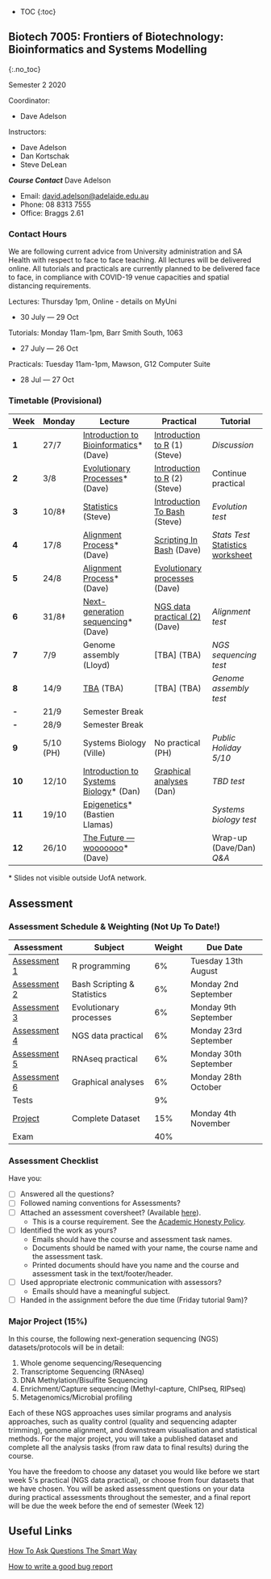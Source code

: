 * TOC
{:toc}

## Biotech 7005: Frontiers of Biotechnology: Bioinformatics and Systems Modelling
{:.no_toc}

Semester 2 2020

Coordinator:
- Dave Adelson

Instructors:
- Dave Adelson
- Dan Kortschak
- Steve DeLean

__*Course Contact*__
Dave Adelson
- Email: david.adelson@adelaide.edu.au
- Phone: 08 8313 7555
- Office: Braggs 2.61

### Contact Hours
We are following current advice from University administration and SA Health with respect to face to face teaching. All lectures will be delivered online. All tutorials and practicals are currently planned to be delivered face to face, in compliance with COVID-19 venue capacities and spatial distancing requirements. 

Lectures: Thursday 1pm, Online - details on MyUni
- 30 July — 29 Oct

Tutorials: Monday 11am-1pm, Barr Smith South, 1063
- 27 July — 26 Oct

Practicals: Tuesday 11am-1pm, Mawson, G12 Computer Suite
- 28 Jul — 27 Oct

### Timetable (Provisional)

| **Week** | **Monday** | **Lecture**                                   | **Practical**                     | **Tutorial**                             |
|----------|------------|-----------------------------------------------|-----------------------------------|------------------------------------------|
| **1**    | 27/7       | [Introduction to Bioinformatics][1]\* (Dave)   | [Introduction to R] (1) (Steve)   | *Discussion*                             |
| **2**    | 3/8        | [Evolutionary Processes][3]\* (Dave)           | [Introduction to R] (2) (Steve)   | Continue practical                       |
| **3**    | 10/8‡      | [Statistics][2] (Steve)                       | [Introduction To Bash] (Steve)    | *Evolution test*                         |
| **4**    | 17/8       | [Alignment Process][4]\* (Dave)             | [Scripting In Bash] (Dave)       | *Stats Test* <br> [Statistics worksheet] |
| **5**    | 24/8       | [Alignment Process][5]\* (Dave)             | [Evolutionary processes] (Dave)    |                                          |
| **6**    | 31/8‡       | [Next-generation sequencing][6]\*  (Dave)      | [NGS data practical (2)] (Dave)  | *Alignment test*                         |
| **7**    | 7/9        | Genome assembly (Lloyd)                       | [TBA] (TBA)  | *NGS sequencing test*                    |
| **8**    | 14/9       | [TBA][8] (TBA)                 | [TBA] (TBA)        | *Genome assembly test*                   |
| **-**    | 21/9       | Semester Break                                |                                   |                                          |
| **-**    | 28/9       | Semester Break                                |                                   |                                          |
| **9**    | 5/10 (PH)  | Systems Biology (Ville)                       | No practical (PH)                 | *Public Holiday 5/10*                  |
| **10**   | 12/10      | [Introduction to Systems Biology][10]\* (Dan) | [Graphical analyses] (Dan)        |                 *TBD test*                         |
| **11**   | 19/10      | [Epigenetics][11]\* (Bastien Llamas)                   |                                   | *Systems biology test*                   |
| **12**   | 26/10      | [The Future — wooooooo][12]\* (Dave)           |                                   | Wrap-up (Dave/Dan) *Q&A*          |


\* Slides not visible outside UofA network.

[1]: http://biotech7005.services.adelaide.edu.au/01-bioinformatics.slide
[2]: Lectures/03-statistics.html
[3]: http://biotech7005.services.adelaide.edu.au/03-evoprocess.slide
[4]: http://biotech7005.services.adelaide.edu.au/04-alignment.slide
[5]: http://biotech7005.services.adelaide.edu.au/04-alignment.slide
[6]: http://biotech7005.services.adelaide.edu.au/06-sequencing.slide
[7]: http://biotech7005.services.adelaide.edu.au/07-genomics.slide
[8]: Lectures/08-transcriptomics.html
[10]: http://biotech7005.services.adelaide.edu.au/10-graphs.slide
[11]: http://biotech7005.services.adelaide.edu.au/09-epigenetics.slide
[12]: http://biotech7005.services.adelaide.edu.au/12-future.slide

[Introduction to R]: Practicals/R_Practicals
[Introduction To Bash]: Practicals/Bash_Practicals/1_IntroBash.md
[Scripting In Bash]: Practicals/Bash_Practicals/2_BashScripting.md
[Evolutionary processes]: Practicals/evolutionary_prac/evolutionary.md
[NGS data practical (1)]: Practicals/NGS_Practicals/1_NGS_Practical1.md
[NGS data practical (2)]: Practicals/NGS_Practicals/2_NGS_Practical2.md
[RNAseq practical]: Practicals/Transcriptome_Practical/Transcriptomic_Practical.html
[Graphical analyses]: https://github.com/kortschak/graphprac/

[Statistics worksheet]: Tutorials/Wk2_Statistics.html

## Assessment

### Assessment Schedule & Weighting (Not Up To Date!)

| **Assessment**                                               | **Subject**                 | **Weight** | **Due Date**          |
|--------------------------------------------------------------|-----------------------------|------------|-----------------------|
| [Assessment 1](Assignments/Assignment1.md)                   | R programming               | 6%         | Tuesday 13th August    |
| [Assessment 2](Assignments/Assignment2.md)                   | Bash Scripting & Statistics | 6%         | Monday 2nd September    |
| [Assessment 3](Practicals/evolutionary_prac/evolutionary.md) | Evolutionary processes      | 6%         | Monday 9th September  |
| [Assessment 4](Assignments/Assignment4.md)                   | NGS data practical          | 6%         | Monday 23rd September |
| [Assessment 5](Assignments/Assignment5.html)                 | RNAseq practical            | 6%         | Monday 30th September |
| [Assessment 6]()      | Graphical analyses          | 6%         | Monday 28th October   |
| Tests                                                        |                             | 9%         |                       |
| [Project](Assignments/major_project.md)                      | Complete Dataset            | 15%        | Monday 4th November   |
| Exam                                                         |                             | 40%        |                       |

### Assessment Checklist

Have you:

- [ ] Answered all the questions?
- [ ] Followed naming conventions for Assessments?
- [ ] Attached an assessment coversheet? (Available [here](COVERSHEET.md)).
	- This is a course requirement. See the [Academic Honesty Policy](http://www.adelaide.edu.au/policies/230/).
- [ ] Identified the work as yours?
	- Emails should have the course and assessment task names.
	- Documents should be named with your name, the course name and the assessment task.
	- Printed documents should have you name and the course and assessment task in the text/footer/header.
- [ ] Used appropriate electronic communication with assessors?
	- Emails should have a meaningful subject.
- [ ] Handed in the assignment before the due time (Friday tutorial 9am)?

### Major Project (15%)

In this course, the following next-generation sequencing (NGS) datasets/protocols will be in detail:

1. Whole genome sequencing/Resequencing
2. Transcriptome Sequencing (RNAseq)
3. DNA Methylation/Bisulfite Sequencing
4. Enrichment/Capture sequencing (Methyl-capture, ChIPseq, RIPseq)
5. Metagenomics/Microbial profiling

Each of these NGS approaches uses similar programs and analysis approaches, such as quality control (quality and sequencing adapter trimming), genome alignment, and downstream visualisation and statistical methods. For the major project, you will take a published dataset and complete all the analysis tasks (from raw data to final results) during the course.

You have the freedom to choose any dataset you would like before we start week 5's practical (NGS data practical), or choose from four datasets that we have chosen. You will be asked assessment questions on your data during practical assessments throughout the semester, and a final report will be due the week before the end of semester (Week 12)

## Useful Links

[How To Ask Questions The Smart Way](http://www.catb.org/esr/faqs/smart-questions.html)

[How to write a good bug report](https://musescore.org/en/developers-handbook/how-write-good-bug-report-step-step-instructions)
